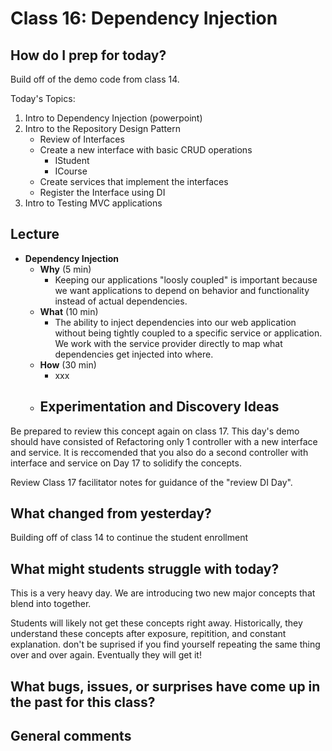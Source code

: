 # Class 16: Dependency Injection

## How do I prep for today?

Build off of the demo code from class 14. 

Today's Topics:
1. Intro to Dependency Injection (powerpoint)
2. Intro to the Repository Design Pattern
	- Review of Interfaces
	- Create a new interface with basic CRUD operations
		- IStudent
		- ICourse
	- Create services that implement the interfaces
	- Register the Interface using DI
3. Intro to Testing MVC applications

## Lecture

- **Dependency Injection**
  - **Why** (5 min)
    - Keeping our applications "loosly coupled" is important because we want applications to depend on behavior and functionality instead of actual dependencies. 
  - **What** (10 min)
    - The ability to inject dependencies into our web application without being tightly coupled to a specific service or application. We work with the service provider directly to map what dependencies get injected into where. 
  - **How** (30 min)
    -  xxx
  - **Experimentation and Discovery Ideas**
    - 

Be prepared to review this concept again on class 17. This day's demo should have consisted of
Refactoring only 1 controller with a new interface and service. It is reccomended
that you also do a second controller with interface and service on Day 17 to solidify the concepts. 

Review Class 17 facilitator notes for guidance of the "review DI Day".


## What changed from yesterday? 
Building off of class 14 to continue the student enrollment

## What might students struggle with today?  
This is a very heavy day. We are introducing two new major concepts
that blend into together. 

Students will likely not get these concepts right away.  Historically,
they understand these concepts after exposure, repitition, and constant explanation. 
don't be suprised if you find yourself repeating the same thing over and over again. Eventually
they will get it!

## What bugs, issues, or surprises have come up in the past for this class?

## General comments
